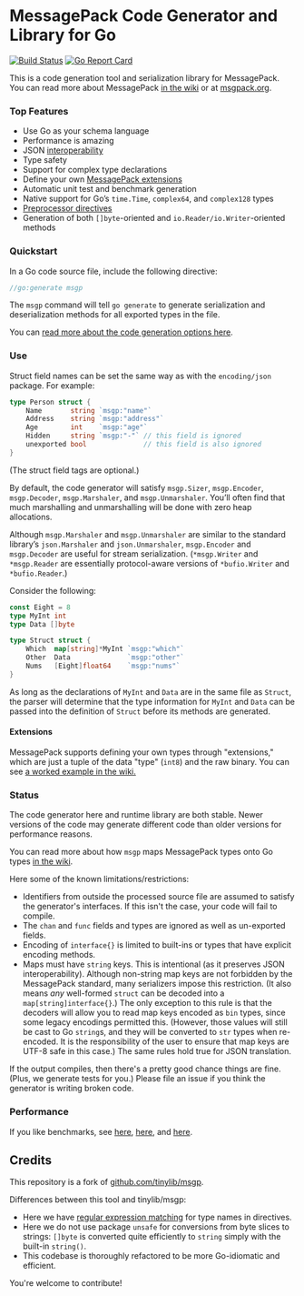 # MessagePack Code Generator and Library for Go
[![Build Status](https://travis-ci.org/dchenk/msgp.svg?branch=master)](https://travis-ci.org/dchenk/msgp) 
[![Go Report Card](https://goreportcard.com/badge/github.com/dchenk/msgp)](https://goreportcard.com/badge/github.com/dchenk/msgp)


This is a code generation tool and serialization library for MessagePack. You can read more about MessagePack [in the wiki](http://github.com/dchenk/msgp/wiki)
or at [msgpack.org](https://msgpack.org).

### Top Features

- Use Go as your schema language
- Performance is amazing
- JSON [interoperability](https://godoc.org/github.com/dchenk/msgp/msgp#CopyToJSON)
- Type safety
- Support for complex type declarations
- Define your own [MessagePack extensions](https://github.com/dchenk/msgp/wiki/Using-Extensions)
- Automatic unit test and benchmark generation
- Native support for Go’s `time.Time`, `complex64`, and `complex128` types
- [Preprocessor directives](https://github.com/dchenk/msgp/wiki/Using-the-Code-Generator)
- Generation of both `[]byte`-oriented and `io.Reader/io.Writer`-oriented methods

### Quickstart

In a Go code source file, include the following directive:

```go
//go:generate msgp
```

The `msgp` command will tell `go generate` to generate serialization and deserialization methods for all exported types in the file.

You can [read more about the code generation options here](https://github.com/dchenk/msgp/wiki/Using-the-Code-Generator).

### Use

Struct field names can be set the same way as with the `encoding/json` package. For example:

```go
type Person struct {
    Name       string `msgp:"name"`
    Address    string `msgp:"address"`
    Age        int    `msgp:"age"`
    Hidden     string `msgp:"-"` // this field is ignored
    unexported bool              // this field is also ignored
}
```

(The struct field tags are optional.)

By default, the code generator will satisfy `msgp.Sizer`, `msgp.Encoder`, `msgp.Decoder`, `msgp.Marshaler`, and `msgp.Unmarshaler`.
You’ll often find that much marshalling and unmarshalling will be done with zero heap allocations.

Although `msgp.Marshaler` and `msgp.Unmarshaler` are similar to the standard library’s `json.Marshaler` and `json.Unmarshaler`,
`msgp.Encoder` and `msgp.Decoder` are useful for stream serialization. (`*msgp.Writer` and `*msgp.Reader` are essentially
protocol-aware versions of `*bufio.Writer` and `*bufio.Reader`.)

Consider the following:
```go
const Eight = 8
type MyInt int
type Data []byte

type Struct struct {
    Which  map[string]*MyInt `msgp:"which"`
    Other  Data              `msgp:"other"`
    Nums   [Eight]float64    `msgp:"nums"`
}
```
As long as the declarations of `MyInt` and `Data` are in the same file as `Struct`, the parser will determine that the type information
for `MyInt` and `Data` can be passed into the definition of `Struct` before its methods are generated.

#### Extensions

MessagePack supports defining your own types through "extensions," which are just a tuple of the data "type" (`int8`) and the raw binary.
You can see [a worked example in the wiki.](https://github.com/dchenk/msgp/wiki/Using-Extensions)

### Status

The code generator here and runtime library are both stable. Newer versions of the code may generate different code than older versions
for performance reasons.

You can read more about how `msgp` maps MessagePack types onto Go types [in the wiki](http://github.com/dchenk/msgp/wiki).

Here some of the known limitations/restrictions:

- Identifiers from outside the processed source file are assumed to satisfy the generator's interfaces. If this isn't the case, your code
will fail to compile.
- The `chan` and `func` fields and types are ignored as well as un-exported fields.
- Encoding of `interface{}` is limited to built-ins or types that have explicit encoding methods.
- Maps must have `string` keys. This is intentional (as it preserves JSON interoperability). Although non-string map keys are not forbidden
by the MessagePack standard, many serializers impose this restriction. (It also means *any* well-formed `struct` can be decoded into a
`map[string]interface{}`.) The only exception to this rule is that the decoders will allow you to read map keys encoded as `bin` types,
since some legacy encodings permitted this. (However, those values will still be cast to Go `string`s, and they will be converted to `str`
types when re-encoded. It is the responsibility of the user to ensure that map keys are UTF-8 safe in this case.) The same rules hold true
for JSON translation.

If the output compiles, then there's a pretty good chance things are fine. (Plus, we generate tests for you.) Please file an issue if you
think the generator is writing broken code.

### Performance

If you like benchmarks, see [here](https://github.com/dchenk/messagepack-benchmarks), [here](http://bravenewgeek.com/so-you-wanna-go-fast/),
and [here](https://github.com/alecthomas/go_serialization_benchmarks).

## Credits

This repository is a fork of [github.com/tinylib/msgp](https://github.com/tinylib/msgp).

Differences between this tool and tinylib/msgp:
- Here we have [regular expression matching](https://github.com/dchenk/msgp/wiki/Using-the-Code-Generator#matching-type-names) for type
names in directives.
- Here we do not use package `unsafe` for conversions from byte slices to strings: `[]byte` is converted quite efficiently to `string`
simply with the built-in `string()`.
- This codebase is thoroughly refactored to be more Go-idiomatic and efficient.

You're welcome to contribute!
